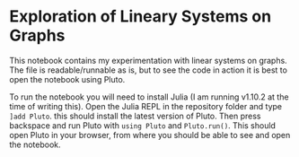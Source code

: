 # Exploration of Lineary Systems on Graphs

This notebook contains my experimentation with linear systems on graphs.
The file is readable/runnable as is, but to see the code in action it is
best to open the notebook using Pluto.

To run the notebook you will need to install Julia (I am running v1.10.2
at the time of writing this).
Open the Julia REPL in the repository folder and
type `]add Pluto`. this should install the latest
version of Pluto. Then press backspace
and run Pluto with `using Pluto` and `Pluto.run()`.
This should open Pluto in your browser, from where you should be able to
see and open the notebook.
